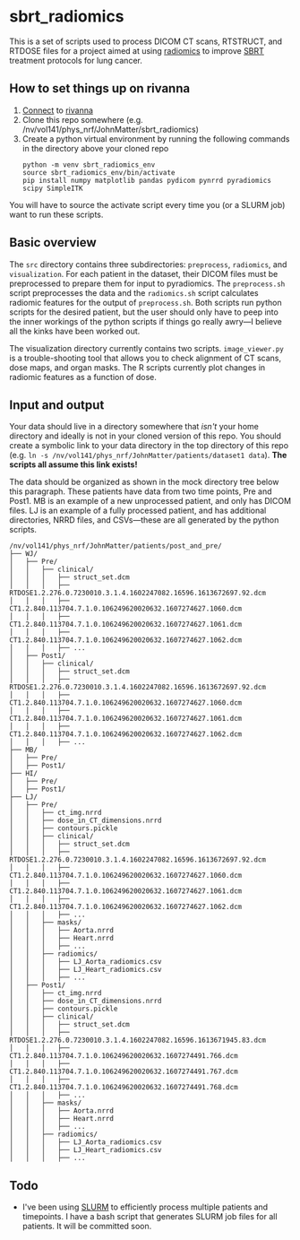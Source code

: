 # sbrt_radiomics
This is a set of scripts used to process DICOM CT scans, RTSTRUCT, and RTDOSE
files for a project aimed at using
[radiomics](https://pubmed.ncbi.nlm.nih.gov/33431509/) to improve
[SBRT](https://www.mayoclinic.org/tests-procedures/sbrt/pyc-20446794) treatment
protocols for lung cancer.

## How to set things up on rivanna
1. [Connect](https://www.rc.virginia.edu/userinfo/rivanna/login/) to [rivanna](https://www.rc.virginia.edu/userinfo/rivanna/overview/)
2. Clone this repo somewhere (e.g. /nv/vol141/phys_nrf/JohnMatter/sbrt_radiomics)
3. Create a python virtual environment by running the following commands in the directory above your cloned repo
   ```
   python -m venv sbrt_radiomics_env
   source sbrt_radiomics_env/bin/activate
   pip install numpy matplotlib pandas pydicom pynrrd pyradiomics scipy SimpleITK
   ```

You will have to source the activate script every time you (or a SLURM job) want to run these scripts.

## Basic overview
The `src` directory contains three subdirectories: `preprocess`, `radiomics`,
and `visualization`.
For each patient in the dataset, their DICOM files must be preprocessed to
prepare them for input to pyradiomics.
The `preprocess.sh` script preprocesses the data and the `radiomics.sh` script
calculates radiomic features for the output of `preprocess.sh`.
Both scripts run python scripts for the desired patient, but the user should
only have to peep into the inner workings of the python scripts if things go
really awry—I believe all the kinks have been worked out.

The visualization directory currently contains two scripts.
`image_viewer.py` is a trouble-shooting tool that allows you to check alignment
of CT scans, dose maps, and organ masks.
The R scripts currently plot changes in radiomic features as a function of
dose.

## Input and output
Your data should live in a directory somewhere that *isn't* your home directory
and ideally is not in your cloned version of this repo.
You should create a symbolic link to your data directory in the top directory
of this repo (e.g. `ln -s /nv/vol141/phys_nrf/JohnMatter/patients/dataset1 data`).
**The scripts all assume this link exists!**

The data should be organized as shown in the mock directory tree below this paragraph.
These patients have data from two time points, Pre and Post1.
MB is an example of a new unprocessed patient, and only has DICOM files.
LJ is an example of a fully processed patient, and has additional directories,
NRRD files, and CSVs—these are all generated by the python scripts.

```
/nv/vol141/phys_nrf/JohnMatter/patients/post_and_pre/
├── WJ/
│   ├── Pre/
│   │   ├── clinical/
│   │   │   ├── struct_set.dcm
│   │   │   ├── RTDOSE1.2.276.0.7230010.3.1.4.1602247082.16596.1613672697.92.dcm
│   │   │   ├── CT1.2.840.113704.7.1.0.106249620020632.1607274627.1060.dcm
│   │   │   ├── CT1.2.840.113704.7.1.0.106249620020632.1607274627.1061.dcm
│   │   │   ├── CT1.2.840.113704.7.1.0.106249620020632.1607274627.1062.dcm
│   │   │   ├── ...
│   ├── Post1/
│   │   ├── clinical/
│   │   │   ├── struct_set.dcm
│   │   │   ├── RTDOSE1.2.276.0.7230010.3.1.4.1602247082.16596.1613672697.92.dcm
│   │   │   ├── CT1.2.840.113704.7.1.0.106249620020632.1607274627.1060.dcm
│   │   │   ├── CT1.2.840.113704.7.1.0.106249620020632.1607274627.1061.dcm
│   │   │   ├── CT1.2.840.113704.7.1.0.106249620020632.1607274627.1062.dcm
│   │   │   ├── ...
├── MB/
│   ├── Pre/
│   ├── Post1/
├── HI/
│   ├── Pre/
│   ├── Post1/
├── LJ/
│   ├── Pre/
│   │   ├── ct_img.nrrd
│   │   ├── dose_in_CT_dimensions.nrrd
│   │   ├── contours.pickle
│   │   ├── clinical/
│   │   │   ├── struct_set.dcm
│   │   │   ├── RTDOSE1.2.276.0.7230010.3.1.4.1602247082.16596.1613672697.92.dcm
│   │   │   ├── CT1.2.840.113704.7.1.0.106249620020632.1607274627.1060.dcm
│   │   │   ├── CT1.2.840.113704.7.1.0.106249620020632.1607274627.1061.dcm
│   │   │   ├── CT1.2.840.113704.7.1.0.106249620020632.1607274627.1062.dcm
│   │   │   ├── ...
│   │   ├── masks/
│   │   │   ├── Aorta.nrrd
│   │   │   ├── Heart.nrrd
│   │   │   ├── ...
│   │   ├── radiomics/
│   │   │   ├── LJ_Aorta_radiomics.csv
│   │   │   ├── LJ_Heart_radiomics.csv
│   │   │   ├── ...
│   ├── Post1/
│   │   ├── ct_img.nrrd
│   │   ├── dose_in_CT_dimensions.nrrd
│   │   ├── contours.pickle
│   │   ├── clinical/
│   │   │   ├── struct_set.dcm
│   │   │   ├── RTDOSE1.2.276.0.7230010.3.1.4.1602247082.16596.1613671945.83.dcm
│   │   │   ├── CT1.2.840.113704.7.1.0.106249620020632.1607274491.766.dcm
│   │   │   ├── CT1.2.840.113704.7.1.0.106249620020632.1607274491.767.dcm
│   │   │   ├── CT1.2.840.113704.7.1.0.106249620020632.1607274491.768.dcm
│   │   │   ├── ...
│   │   ├── masks/
│   │   │   ├── Aorta.nrrd
│   │   │   ├── Heart.nrrd
│   │   │   ├── ...
│   │   ├── radiomics/
│   │   │   ├── LJ_Aorta_radiomics.csv
│   │   │   ├── LJ_Heart_radiomics.csv
│   │   │   ├── ...
```

## Todo
* I've been using [SLURM](https://www.rc.virginia.edu/userinfo/rivanna/slurm/)
  to efficiently process multiple patients and timepoints.
  I have a bash script that generates SLURM job files for all patients.
  It will be committed soon.
